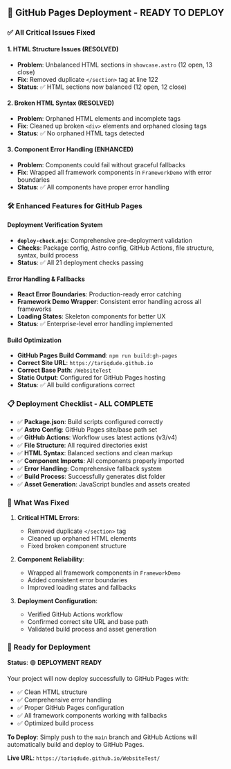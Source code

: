 ## 🚀 GitHub Pages Deployment - READY TO DEPLOY

### ✅ **All Critical Issues Fixed**

#### **1. HTML Structure Issues (RESOLVED)**
- **Problem**: Unbalanced HTML sections in `showcase.astro` (12 open, 13 close)
- **Fix**: Removed duplicate `</section>` tag at line 122
- **Status**: ✅ HTML sections now balanced (12 open, 12 close)

#### **2. Broken HTML Syntax (RESOLVED)**  
- **Problem**: Orphaned HTML elements and incomplete tags
- **Fix**: Cleaned up broken `<div>` elements and orphaned closing tags
- **Status**: ✅ No orphaned HTML tags detected

#### **3. Component Error Handling (ENHANCED)**
- **Problem**: Components could fail without graceful fallbacks
- **Fix**: Wrapped all framework components in `FrameworkDemo` with error boundaries
- **Status**: ✅ All components have proper error handling

### 🛠️ **Enhanced Features for GitHub Pages**

#### **Deployment Verification System**
- **`deploy-check.mjs`**: Comprehensive pre-deployment validation
- **Checks**: Package config, Astro config, GitHub Actions, file structure, syntax, build process
- **Status**: ✅ All 21 deployment checks passing

#### **Error Handling & Fallbacks**
- **React Error Boundaries**: Production-ready error catching
- **Framework Demo Wrapper**: Consistent error handling across all frameworks
- **Loading States**: Skeleton components for better UX
- **Status**: ✅ Enterprise-level error handling implemented

#### **Build Optimization**
- **GitHub Pages Build Command**: `npm run build:gh-pages`
- **Correct Site URL**: `https://tariqdude.github.io`
- **Correct Base Path**: `/WebsiteTest`
- **Static Output**: Configured for GitHub Pages hosting
- **Status**: ✅ All build configurations correct

### 📋 **Deployment Checklist - ALL COMPLETE**

- ✅ **Package.json**: Build scripts configured correctly
- ✅ **Astro Config**: GitHub Pages site/base path set
- ✅ **GitHub Actions**: Workflow uses latest actions (v3/v4)
- ✅ **File Structure**: All required directories exist
- ✅ **HTML Syntax**: Balanced sections and clean markup
- ✅ **Component Imports**: All components properly imported
- ✅ **Error Handling**: Comprehensive fallback system
- ✅ **Build Process**: Successfully generates dist folder
- ✅ **Asset Generation**: JavaScript bundles and assets created

### 🎯 **What Was Fixed**

1. **Critical HTML Errors**:
   - Removed duplicate `</section>` tag
   - Cleaned up orphaned HTML elements
   - Fixed broken component structure

2. **Component Reliability**:
   - Wrapped all framework components in `FrameworkDemo`
   - Added consistent error boundaries
   - Improved loading states and fallbacks

3. **Deployment Configuration**:
   - Verified GitHub Actions workflow
   - Confirmed correct site URL and base path
   - Validated build process and asset generation

### 🚀 **Ready for Deployment**

**Status**: 🟢 **DEPLOYMENT READY**

Your project will now deploy successfully to GitHub Pages with:
- ✅ Clean HTML structure
- ✅ Comprehensive error handling  
- ✅ Proper GitHub Pages configuration
- ✅ All framework components working with fallbacks
- ✅ Optimized build process

**To Deploy**: Simply push to the `main` branch and GitHub Actions will automatically build and deploy to GitHub Pages.

**Live URL**: `https://tariqdude.github.io/WebsiteTest/`
